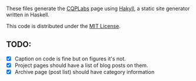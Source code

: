 These files generate the [CQPLabs](http://cqplabs.neophilus.net) page using [Hakyll](http://jaspervdj.be/hakyll/), a static site generator written in Haskell.

This code is distributed under the [MIT License](http://opensource.org/licenses/MIT).

## TODO:

- [X] Caption on code is fine but on figures it's not.
- [X] Project pages should have a list of blog posts on them.
- [X] Archive page (post list) should have category information
